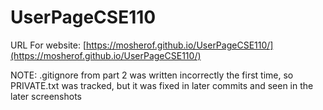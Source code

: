 # UserPageCSE110
URL For website: [https://mosherof.github.io/UserPageCSE110/](https://mosherof.github.io/UserPageCSE110/)

NOTE: .gitignore from part 2 was written incorrectly the first time, so PRIVATE.txt was tracked, but it was fixed in later commits and seen in the later screenshots